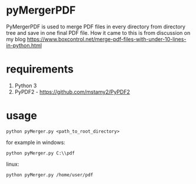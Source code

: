 # pyMergerPDF

PyMergerPDF is used to merge PDF files in every directory from directory tree and save in one final PDF file. How it came to this is from discussion on my blog https://www.boxcontrol.net/merge-pdf-files-with-under-10-lines-in-python.html

# requirements

1. Python 3
2. PyPDF2 - https://github.com/mstamy2/PyPDF2

# usage

`python pyMerger.py <path_to_root_directory>`

for example in windows:

`python pyMerger.py C:\\pdf`

linux:

`python pyMerger.py /home/user/pdf`
